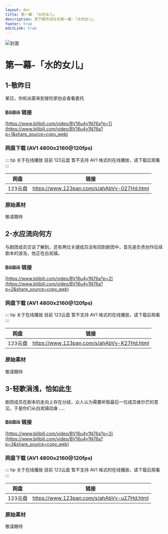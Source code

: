 ```yaml
---
layout: doc
title: 第一幕-「水的女儿」
description: 芙宁娜传说任务第一幕-「水的女儿」
footer: true
editLink: true
---
```


![封面](https://pic.imgdb.cn/item/6603b9979f345e8d0327f65a.webp)

# 第一幕-「水的女儿」

## 1-敬昨日

某日，你和派蒙来到冒险家协会查看委托

### BiliBili 链接

[https://www.bilibili.com/video/BV16u4y1N76a?p=1](https://www.bilibili.com/video/BV16u4y1N76a?p=1&share_source=copy_web)

### 网盘下载 (AV1 4800x2160@120fps)

::: tip 关于在线播放
目前 123云盘 暂不支持 AV1 格式的在线播放，请下载后观看
:::

| 网盘    | 链接                                         |
|-------|--------------------------------------------|
| 123云盘 | https://www.123pan.com/s/ahAbVv-027Hd.html |


### 原始素材

敬请期待


## 2-水应流向何方

与剧团成员交谈了解到，还有两位关键成员没有回到剧团中，首先是负责创作后续剧本的波洛，他正在白淞镇。

### BiliBili 链接

[https://www.bilibili.com/video/BV16u4y1N76a?p=2](https://www.bilibili.com/video/BV16u4y1N76a?p=2&share_source=copy_web)

### 网盘下载 (AV1 4800x2160@120fps)

::: tip 关于在线播放
目前 123云盘 暂不支持 AV1 格式的在线播放，请下载后观看
:::

| 网盘    | 链接                                         |
|-------|--------------------------------------------|
| 123云盘 | https://www.123pan.com/s/ahAbVv-K27Hd.html |


### 原始素材

敬请期待


## 3-轻歌涓浅，恰如此生

剧团成员在剧本的走向上存在分歧，众人认为需要听取最后一位成员维尔芒的意见。于是你们从白淞镇动身……

### BiliBili 链接

[https://www.bilibili.com/video/BV16u4y1N76a?p=3](https://www.bilibili.com/video/BV16u4y1N76a?p=3&share_source=copy_web)

### 网盘下载 (AV1 4800x2160@120fps)

::: tip 关于在线播放
目前 123云盘 暂不支持 AV1 格式的在线播放，请下载后观看
:::

| 网盘    | 链接                                         |
|-------|--------------------------------------------|
| 123云盘 | https://www.123pan.com/s/ahAbVv-u27Hd.html |


### 原始素材

敬请期待





